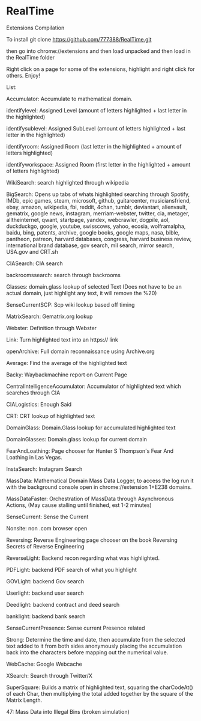 # RealTime
Extensions Compilation

To install git clone https://github.com/777388/RealTime.git

then go into chrome://extensions and then load unpacked and then load in the RealTime folder

Right click on a page for some of the extensions, highlight and right click for others. Enjoy!

List: 

Accumulator: Accumulate to mathematical domain.

identifylevel: Assigned Level (amount of letters highlighted + last letter in the highlighted)

identifysublevel: Assigned SubLevel (amount of letters highlighted + last letter in the highlighted)

identifyroom: Assigned Room (last letter in the highlighted + amount of letters highlighted)

identifyworkspace: Assigned Room (first letter in the highlighted + amount of letters highlighted)

WikiSearch: search highlighted through wikipedia

BigSearch: Opens up tabs of whats highlighted searching through Spotify, IMDb, epic games, steam, microsoft, github, guitarcenter, musiciansfriend, ebay, amazon, wikipedia, fbi, reddit, 4chan, tumblr, deviantart, alienvault, gematrix, google news, instagram, merriam-webster, twitter, cia, metager, alltheinternet, qwant, startpage, yandex, webcrawler, dogpile, aol, duckduckgo, google, youtube, swisscows, yahoo, ecosia, wolframalpha, baidu, bing, patents, archive, google books, google maps, nasa, bible, pantheon, patreon, harvard databases, congress, harvard business review, international brand database, gov search, mil search, mirror search, USA.gov and CRT.sh

CIASearch: CIA search

backroomssearch: search through backrooms

Glasses: domain.glass lookup of selected Text (Does not have to be an actual domain, just highlight any text, it will remove the %20)

SenseCurrentSCP: Scp wiki lookup based off timing 

MatrixSearch: Gematrix.org lookup

Webster: Definition through Webster

Link: Turn highlighted text into an https:// link

openArchive: Full domain reconnaissance using Archive.org

Average: Find the average of the highlighted text

Backy: Waybackmachine report on Current Page

CentralIntelligenceAccumulator: Accumulator of highlighted text which searches through CIA

CIALogistics: Enough Said

CRT: CRT lookup of highlighted text

DomainGlass: Domain.Glass lookup for accumulated highlighted text

DomainGlasses: Domain.glass lookup for current domain

FearAndLoathing: Page chooser for Hunter S Thompson's Fear And Loathing in Las Vegas.

InstaSearch: Instagram Search

MassData: Mathematical Domain Mass Data Logger, to access the log run it with the background console open in chrome://extension 1+E238 domains.

MassDataFaster: Orchestration of MassData through Asynchronous Actions, (May cause stalling until finished, est  1-2 minutes)

SenseCurrent: Sense the Current

Nonsite: non .com browser open

Reversing: Reverse Engineering page chooser on the book Reversing Secrets of Reverse Engineering

ReverseLight: Backend recon regarding what was highlighted.

PDFLight: backend PDF search of what you highlight

GOVLight: backend Gov search

Userlight: backend user search

Deedlight: backend contract and deed search

banklight: backend bank search

SenseCurrentPresence: Sense current Presence related

Strong: Determine the time and date, then accumulate from the selected text added to it from both sides anonymously placing the accumulation back into the characters before mapping out the numerical value.

WebCache: Google Webcache

XSearch: Search through Twitter/X

SuperSquare: Builds a matrix of highlighted text, squaring the charCodeAt() of each Char, then multiplying the total added together by the square of the Matrix Length.

47: Mass Data into Illegal Bins (broken simulation)
